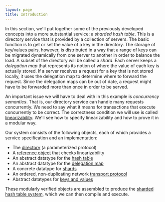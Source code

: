 ```yaml
---
layout: page
title: Introduction
---
```


In this section, we'll put together some of the previously developed
concepts into a more substantial service: a *sharded hash table*. This
is a directory service that is provided by a collection of
servers. The basic function is to get or set the value of a key in the
directory. The storage of key/values pairs, however, is distributed in
a way that a range of keys can be migrated dynamically from one server
to another in order to balance the load. A subset of the directory
will be called a *shard*.  Each server keeps a *delegation map* that
represents its notion of where the value of each key is actually
stored. If a server receives a request for a key that is not stored
locally, it uses the delegation map to determine where to forward the
request. Since the delegation maps can be out of date, a request might
have to be forwarded more than once in order to be served.

An important issue we will have to deal with in this example is
*concurrency semantics*. That is, our directory service can handle
many requests concurrently. We need to say what it means for
transactions that execute concurrently to be correct. The correctness
condition we will use is called
[linearizability](https://en.wikipedia.org/wiki/Linearizability).
We'll see how to specify linearizability and how to prove it in a
modular way.

Our system consists of the following objects, each of which provides a
service specification and an implementation:

- The [directory](directory.html) (a parameterized protocol)
- A [reference object](reference.html) that checks linearizability
- An abstract datatype for the [hash table](table.html)
- An abstract datatype for the [delegation map](delmap.html)
- A concrete datatype for [shards](shard.html)
- An ordered, non-duplicating network [transport protocol](trans.html)
- Abstract datatypes for [keys and values](key.html)

These modularly verified objects are assembled to produce the [sharded
hash table system](sht.html), which we can then compile and execute.






